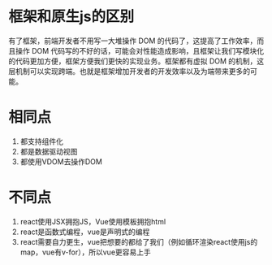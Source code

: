 # 框架和原生js的区别
有了框架，前端开发者不用写一大堆操作 DOM 的代码了，这提高了工作效率，而且操作 DOM 代码写的不好的话，可能会对性能造成影响，且框架让我们写模块化的代码更加方便，框架方便我们更快的实现业务。框架都有虚拟 DOM 的机制，这层机制可以实现跨端。也就是框架增加开发者的开发效率以及为端带来更多的可能。
# 相同点
1. 都支持组件化
2. 都是数据驱动视图
3. 都使用VDOM去操作DOM

# 不同点
1. react使用JSX拥抱JS，Vue使用模板拥抱html
2. react是函数式编程，vue是声明式的编程
3. react需要自力更生，vue把想要的都给了我们（例如循环渲染react使用js的map，vue有v-for），所以vue更容易上手